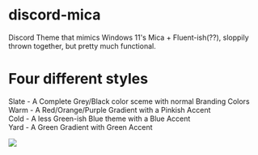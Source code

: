 # discord-mica
Discord Theme that mimics Windows 11's Mica + Fluent-ish(??), sloppily thrown together, but pretty much functional.

# Four different styles

Slate - A Complete Grey/Black color sceme with normal Branding Colors <br/>
Warm - A Red/Orange/Purple Gradient with a Pinkish Accent <br/>
Cold - A less Green-ish Blue theme with a Blue Accent <br/>
Yard - A Green Gradient with Green Accent <br/>

[<img src="https://i.imgur.com/vFfGdZS.png">](https://github.com/MazeoGH/discord-mica/releases/tag/1.0.0)
